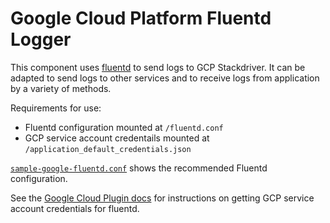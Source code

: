 # Google Cloud Platform Fluentd Logger

This component uses
[fluentd](https://docs.fluentd.org/v1.0/articles/quickstart) to send
logs to GCP Stackdriver. It can be adapted to send logs to other
services and to receive logs from application by a variety of methods.

Requirements for use:

* Fluentd configuration mounted at `/fluentd.conf`
* GCP service account credentails mounted at `/application_default_credentials.json`

[`sample-google-fluentd.conf`](./config/sample-google-fluentd.conf) shows the recommended Fluentd configuration.

See the
[Google Cloud Plugin docs](https://github.com/GoogleCloudPlatform/fluent-plugin-google-cloud)
for instructions on getting GCP service account credentials for
fluentd.
